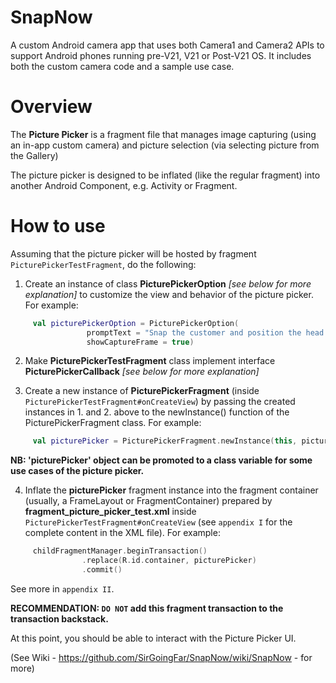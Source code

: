 # SnapNow
A custom Android camera app that uses both Camera1 and Camera2 APIs to support Android phones running pre-V21, V21 or Post-V21 OS. It includes both the custom camera code and a sample use case.

# Overview

The **Picture Picker** is a fragment file that manages image capturing (using an in-app custom camera) and picture selection (via selecting picture from the Gallery)

The picture picker is designed to be inflated (like the regular fragment) into another Android Component, e.g. Activity or Fragment.

# How to use

Assuming that the picture picker will be hosted by fragment `PicturePickerTestFragment`, do the following:

1. Create an instance of class **PicturePickerOption** _[see below for more explanation]_ to customize the view and behavior of the picture picker. For example:
```kotlin
     val picturePickerOption = PicturePickerOption(
                 promptText = "Snap the customer and position the head between the box",
                 showCaptureFrame = true)
```

2. Make **PicturePickerTestFragment** class implement interface **PicturePickerCallback** _[see below for more explanation]_

3. Create a new instance of **PicturePickerFragment** (inside `PicturePickerTestFragment#onCreateView`) by passing the created instances in 1. and 2. above to the newInstance() function of the PicturePickerFragment class. For example:

```kotlin
     val picturePicker = PicturePickerFragment.newInstance(this, picturePickerOption)
```
**NB: 'picturePicker' object can be promoted to a class variable for some use cases of the picture picker.**

4. Inflate the **picturePicker** fragment instance into the fragment container (usually, a FrameLayout or FragmentContainer) prepared by **fragment_picture_picker_test.xml** inside `PicturePickerTestFragment#onCreateView` (see `appendix I` for the complete content in the XML file). For example:

```kotlin
     childFragmentManager.beginTransaction()
                .replace(R.id.container, picturePicker)
                .commit()
```
See more in `appendix II`.

**RECOMMENDATION: `DO NOT` add this fragment transaction to the transaction backstack.**

At this point, you should be able to interact with the Picture Picker UI.


(See Wiki - https://github.com/SirGoingFar/SnapNow/wiki/SnapNow - for more)
